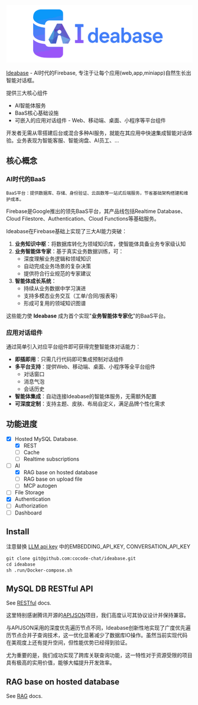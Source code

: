 ![Ideabase](.doc/logo.jpg)

[Ideabase](https://github.com/cocode-chat/ideabase) - AI时代的Firebase, 专注于让每个应用(web,app,miniapp)自然生长出智能对话框。

提供三大核心组件
- AI智能体服务
- BaaS核心基础设施
- 可嵌入的应用对话组件 - Web、移动端、桌面、小程序等平台组件

开发者无需从零搭建后台或混合多种AI服务，就能在其应用中快速集成智能对话体验。业务表现为智能客服、智能询盘、AI员工、...

## 核心概念
### AI时代的BaaS
    BaaS平台：提供数据库、存储、身份验证、云函数等一站式后端服务，节省基础架构搭建和维护成本。
Firebase是Google推出的领先BaaS平台，其产品线包括Realtime Database、Cloud Filestore、Authentication、Cloud Functions等基础服务。

Ideabase在Firebase基础上实现了三大AI能力突破：
1. **业务知识中枢**：将数据库转化为领域知识库，使智能体具备业务专家级认知
2. **业务智能体专家**：基于真实业务数据训练，可：
   - 深度理解业务逻辑和领域知识
   - 自动完成业务场景的复杂决策
   - 提供符合行业规范的专家建议
3. **智能体成长系统**：
   - 持续从业务数据中学习演进
   - 支持多模态业务交互（工单/合同/报表等）
   - 形成可复用的领域知识图谱

这些能力使 **Ideabase** 成为首个实现"**业务智能体专家化**"的BaaS平台。

### 应用对话组件
通过简单引入对应平台组件即可获得完整智能体对话能力：
- **即插即用**：只需几行代码即可集成预制对话组件
- **多平台支持**：提供Web、移动端、桌面、小程序等全平台组件
  - 对话窗口
  - 消息气泡
  - 会话历史
- **智能体集成**：自动连接Ideabase的智能体服务，无需额外配置
- **可深度定制**：支持主题、皮肤、布局自定义，满足品牌个性化需求

## 功能进度
- [x] Hosted MySQL Database.
  - [x] REST
  - [ ] Cache
  - [ ] Realtime subscriptions
- [ ] AI
  - [x] RAG base on hosted database
  - [ ] RAG base on upload file
  - [ ] MCP autogen
- [ ] File Storage
- [x] Authentication
- [ ] Authorization
- [ ] Dashboard

## Install
注意替换 [LLM api key](.run/Docker-run-env.properties) 中的EMBEDDING_API_KEY, CONVERSATION_API_KEY
```shell
git clone git@github.com:cocode-chat/ideabase.git
cd ideabase
sh .run/Docker-compose.sh
```

## MySQL DB RESTful API 
See [RESTful](.doc/README-restful.md) docs.

这里特别感谢腾讯开源的[APIJSON](http://apijson.cn/)项目，我们高度认可其协议设计并保持兼容。

与APIJSON采用的深度优先遍历节点不同，Ideabase创新性地实现了广度优先遍历节点合并子查询技术，这一优化显著减少了数据库IO操作。虽然当前实现代码在美观度上还有提升空间，但性能优势已经得到验证。

尤为重要的是，我们成功实现了跨库关联查询功能，这一特性对于资源受限的项目具有极高的实用价值，能够大幅提升开发效率。

## RAG base on hosted database
See [RAG](.doc/README-rag.md) docs.